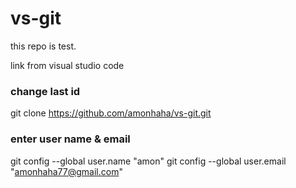# vs-git

this repo is test.

link from visual studio code

### change last id
git clone https://github.com/amonhaha/vs-git.git
### enter user name & email
git config --global user.name "amon"
git config --global user.email "amonhaha77@gmail.com"